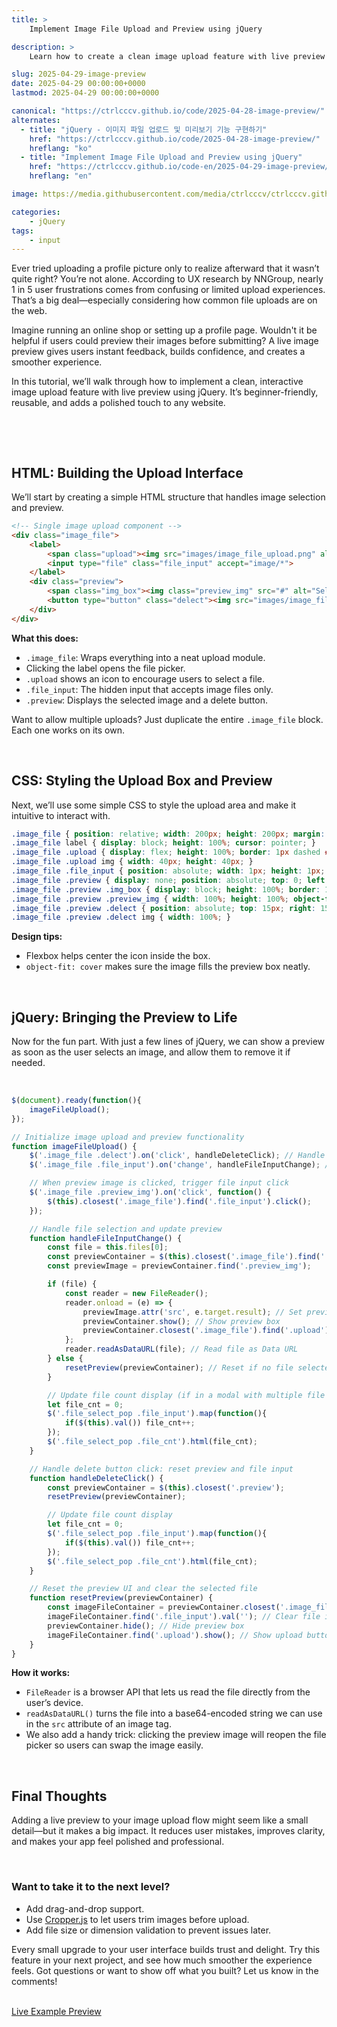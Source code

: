```yaml
---
title: >  
    Implement Image File Upload and Preview using jQuery

description: >  
    Learn how to create a clean image upload feature with live preview using jQuery. Improve UX with step-by-step code, tips, and real-time feedback for users.

slug: 2025-04-29-image-preview
date: 2025-04-29 00:00:00+0000
lastmod: 2025-04-29 00:00:00+0000

canonical: "https://ctrlcccv.github.io/code/2025-04-28-image-preview/"
alternates:
  - title: "jQuery - 이미지 파일 업로드 및 미리보기 기능 구현하기"
    href: "https://ctrlcccv.github.io/code/2025-04-28-image-preview/"
    hreflang: "ko"
  - title: "Implement Image File Upload and Preview using jQuery"
    href: "https://ctrlcccv.github.io/code-en/2025-04-29-image-preview/"
    hreflang: "en"

image: https://media.githubusercontent.com/media/ctrlcccv/ctrlcccv.github.io/master/assets/img/post/2025-04-29-image-preview-en.webp

categories:
    - jQuery
tags:
    - input
---
```

Ever tried uploading a profile picture only to realize afterward that it wasn’t quite right? You’re not alone. According to UX research by NNGroup, nearly 1 in 5 user frustrations comes from confusing or limited upload experiences. That’s a big deal—especially considering how common file uploads are on the web.  

Imagine running an online shop or setting up a profile page. Wouldn't it be helpful if users could preview their images before submitting? A live image preview gives users instant feedback, builds confidence, and creates a smoother experience.  

In this tutorial, we’ll walk through how to implement a clean, interactive image upload feature with live preview using jQuery. It’s beginner-friendly, reusable, and adds a polished touch to any website.  

<br>

<ins class="adsbygoogle"
     style="display:block; text-align:center;"
     data-ad-layout="in-article"
     data-ad-format="fluid"
     data-ad-client="ca-pub-8535540836842352"
     data-ad-slot="2974559225"></ins>
<script>
     (adsbygoogle = window.adsbygoogle || []).push({});
</script>


<br>

## HTML: Building the Upload Interface

We’ll start by creating a simple HTML structure that handles image selection and preview.

```html
<!-- Single image upload component -->
<div class="image_file">
    <label>
        <span class="upload"><img src="images/image_file_upload.png" alt="이미지 업로드"></span>
        <input type="file" class="file_input" accept="image/*">
    </label>
    <div class="preview">
        <span class="img_box"><img class="preview_img" src="#" alt="Selected Image"></span>
        <button type="button" class="delect"><img src="images/image_file_delect.png" alt="삭제"></button>
    </div>
</div>
```
**What this does:**
- `.image_file`: Wraps everything into a neat upload module.
- Clicking the label opens the file picker.
- `.upload` shows an icon to encourage users to select a file.
- `.file_input`: The hidden input that accepts image files only.
- `.preview`: Displays the selected image and a delete button.

Want to allow multiple uploads? Just duplicate the entire `.image_file` block. Each one works on its own.

<br>

## CSS: Styling the Upload Box and Preview

Next, we’ll use some simple CSS to style the upload area and make it intuitive to interact with.

```css
.image_file { position: relative; width: 200px; height: 200px; margin: 150px auto 0; } 
.image_file label { display: block; height: 100%; cursor: pointer; } 
.image_file .upload { display: flex; height: 100%; border: 1px dashed #E5E5E5; border-radius: 6px; justify-content: center; align-items: center; background: #FFFFFF; } 
.image_file .upload img { width: 40px; height: 40px; } 
.image_file .file_input { position: absolute; width: 1px; height: 1px; margin: -1px; font-size: initial; overflow: hidden; clip: rect(0, 0, 0, 0); } 
.image_file .preview { display: none; position: absolute; top: 0; left: 0; width: 100%; height: 100%; } 
.image_file .preview .img_box { display: block; height: 100%; border: 1px solid #E5E5E5; border-radius: 6px; background: #FFFFFF; cursor: pointer; } 
.image_file .preview .preview_img { width: 100%; height: 100%; object-fit: cover; } 
.image_file .preview .delect { position: absolute; top: 15px; right: 15px; width: 25px; height: 25px; padding: 0; border: none; background: none; cursor: pointer; } 
.image_file .preview .delect img { width: 100%; }  
```
**Design tips:**
- Flexbox helps center the icon inside the box.
- `object-fit: cover` makes sure the image fills the preview box neatly.

<br>

## jQuery: Bringing the Preview to Life

Now for the fun part. With just a few lines of jQuery, we can show a preview as soon as the user selects an image, and allow them to remove it if needed.

<br>

<ins class="adsbygoogle"
     style="display:block; text-align:center;"
     data-ad-layout="in-article"
     data-ad-format="fluid"
     data-ad-client="ca-pub-8535540836842352"
     data-ad-slot="2974559225"></ins>
<script>
     (adsbygoogle = window.adsbygoogle || []).push({});
</script>


```js
$(document).ready(function(){
    imageFileUpload();
});

// Initialize image upload and preview functionality
function imageFileUpload() {
    $('.image_file .delect').on('click', handleDeleteClick); // Handle delete button click
    $('.image_file .file_input').on('change', handleFileInputChange); // Handle file input change

    // When preview image is clicked, trigger file input click
    $('.image_file .preview_img').on('click', function() {
        $(this).closest('.image_file').find('.file_input').click();
    });

    // Handle file selection and update preview
    function handleFileInputChange() {
        const file = this.files[0];
        const previewContainer = $(this).closest('.image_file').find('.preview');
        const previewImage = previewContainer.find('.preview_img');

        if (file) {
            const reader = new FileReader();
            reader.onload = (e) => {
                previewImage.attr('src', e.target.result); // Set preview image
                previewContainer.show(); // Show preview box
                previewContainer.closest('.image_file').find('.upload').hide(); // Hide upload button
            };
            reader.readAsDataURL(file); // Read file as Data URL
        } else {
            resetPreview(previewContainer); // Reset if no file selected
        }

        // Update file count display (if in a modal with multiple file inputs)
        let file_cnt = 0;
        $('.file_select_pop .file_input').map(function(){
            if($(this).val()) file_cnt++;
        });
        $('.file_select_pop .file_cnt').html(file_cnt);
    }

    // Handle delete button click: reset preview and file input
    function handleDeleteClick() {
        const previewContainer = $(this).closest('.preview');
        resetPreview(previewContainer);

        // Update file count display
        let file_cnt = 0;
        $('.file_select_pop .file_input').map(function(){
            if($(this).val()) file_cnt++;
        });
        $('.file_select_pop .file_cnt').html(file_cnt);
    }

    // Reset the preview UI and clear the selected file
    function resetPreview(previewContainer) {
        const imageFileContainer = previewContainer.closest('.image_file');
        imageFileContainer.find('.file_input').val(''); // Clear file input
        previewContainer.hide(); // Hide preview box
        imageFileContainer.find('.upload').show(); // Show upload button again
    }
}  
```

**How it works:**
- `FileReader` is a browser API that lets us read the file directly from the user’s device.
- `readAsDataURL()` turns the file into a base64-encoded string we can use in the `src` attribute of an image tag.
- We also add a handy trick: clicking the preview image will reopen the file picker so users can swap the image easily.

<br>

## Final Thoughts

Adding a live preview to your image upload flow might seem like a small detail—but it makes a big impact. It reduces user mistakes, improves clarity, and makes your app feel polished and professional.

<br>

### Want to take it to the next level?

- Add drag-and-drop support.
- Use [Cropper.js](https://fengyuanchen.github.io/cropperjs/) to let users trim images before upload.
- Add file size or dimension validation to prevent issues later.

Every small upgrade to your user interface builds trust and delight. Try this feature in your next project, and see how much smoother the experience feels. Got questions or want to show off what you built? Let us know in the comments!  

<br>

<div class="btn_wrap">
    <a target="_blank" href="https://ctrlcccv.github.io/ctrlcccv-demo/2025-04-28-image-preview/">Live Example Preview</a>
</div>




